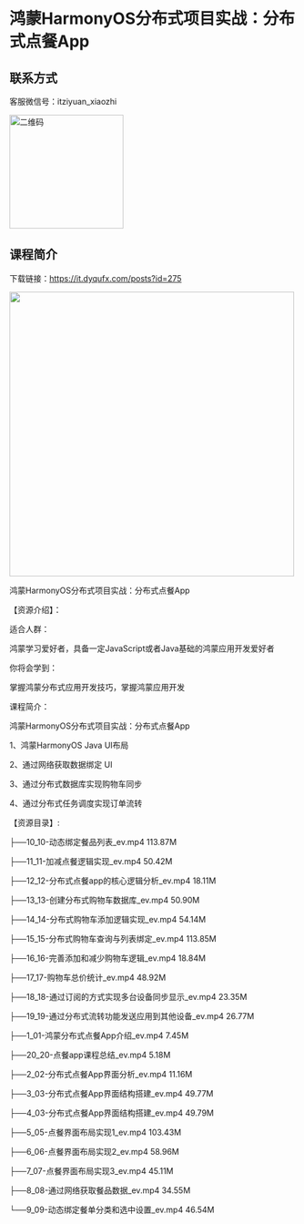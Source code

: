 # 鸿蒙HarmonyOS分布式项目实战：分布式点餐App

## 联系方式

客服微信号：itziyuan_xiaozhi

<img src="https://ziyuanyun.oss-cn-guangzhou.aliyuncs.com/common/20240614073449/666b82192834a.jpg" width="200" height="200" alt="二维码">

## 课程简介

下载链接：https://it.dyqufx.com/posts?id=275

<img src="https://ziyuanyun.oss-cn-guangzhou.aliyuncs.com/yun/20240515151745/6644619909262.jpg" width="500" alt="">

  鸿蒙HarmonyOS分布式项目实战：分布式点餐App



 【资源介绍】：

 适合人群：

 鸿蒙学习爱好者，具备一定JavaScript或者Java基础的鸿蒙应用开发爱好者

 你将会学到：

 掌握鸿蒙分布式应用开发技巧，掌握鸿蒙应用开发

 课程简介：

 鸿蒙HarmonyOS分布式项目实战：分布式点餐App

 1、鸿蒙HarmonyOS Java UI布局

 2、通过网络获取数据绑定 UI

 3、通过分布式数据库实现购物车同步

 4、通过分布式任务调度实现订单流转

 【资源目录】:

 ├──10_10-动态绑定餐品列表_ev.mp4 113.87M

 ├──11_11-加减点餐逻辑实现_ev.mp4 50.42M

 ├──12_12-分布式点餐app的核心逻辑分析_ev.mp4 18.11M

 ├──13_13-创建分布式购物车数据库_ev.mp4 50.90M

 ├──14_14-分布式购物车添加逻辑实现_ev.mp4 54.14M

 ├──15_15-分布式购物车查询与列表绑定_ev.mp4 113.85M

 ├──16_16-完善添加和减少购物车逻辑_ev.mp4 18.84M

 ├──17_17-购物车总价统计_ev.mp4 48.92M

 ├──18_18-通过订阅的方式实现多台设备同步显示_ev.mp4 23.35M

 ├──19_19-通过分布式流转功能发送应用到其他设备_ev.mp4 26.77M

 ├──1_01-鸿蒙分布式点餐App介绍_ev.mp4 7.45M

 ├──20_20-点餐app课程总结_ev.mp4 5.18M

 ├──2_02-分布式点餐App界面分析_ev.mp4 11.16M

 ├──3_03-分布式点餐App界面结构搭建_ev.mp4 49.77M

 ├──4_03-分布式点餐App界面结构搭建_ev.mp4 49.79M

 ├──5_05-点餐界面布局实现1_ev.mp4 103.43M

 ├──6_06-点餐界面布局实现2_ev.mp4 58.96M

 ├──7_07-点餐界面布局实现3_ev.mp4 45.11M

 ├──8_08-通过网络获取餐品数据_ev.mp4 34.55M

 └──9_09-动态绑定餐单分类和选中设置_ev.mp4 46.54M

  